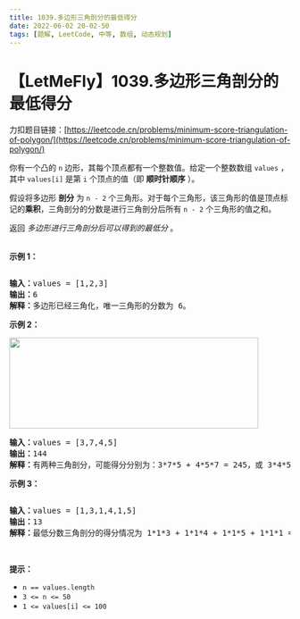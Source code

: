 ```yaml
---
title: 1039.多边形三角剖分的最低得分
date: 2022-06-02 20-02-50
tags: [题解, LeetCode, 中等, 数组, 动态规划]
---
```


# 【LetMeFly】1039.多边形三角剖分的最低得分

力扣题目链接：[https://leetcode.cn/problems/minimum-score-triangulation-of-polygon/](https://leetcode.cn/problems/minimum-score-triangulation-of-polygon/)

<p>你有一个凸的<meta charset="UTF-8" />&nbsp;<code>n</code>&nbsp;边形，其每个顶点都有一个整数值。给定一个整数数组<meta charset="UTF-8" />&nbsp;<code>values</code>&nbsp;，其中<meta charset="UTF-8" />&nbsp;<code>values[i]</code>&nbsp;是第 <code>i</code> 个顶点的值（即 <strong>顺时针顺序</strong> ）。</p>

<p>假设将多边形 <strong>剖分</strong>&nbsp;为 <code>n - 2</code>&nbsp;个三角形。对于每个三角形，该三角形的值是顶点标记的<strong>乘积</strong>，三角剖分的分数是进行三角剖分后所有 <code>n - 2</code>&nbsp;个三角形的值之和。</p>

<p>返回 <em>多边形进行三角剖分后可以得到的最低分</em> 。<br />
&nbsp;</p>

<ol>
</ol>

<p><strong>示例 1：</strong></p>

<p><img alt="" src="https://assets.leetcode.com/uploads/2021/02/25/shape1.jpg" /></p>

<pre>
<strong>输入：</strong>values = [1,2,3]
<strong>输出：</strong>6
<strong>解释：</strong>多边形已经三角化，唯一三角形的分数为 6。
</pre>

<p><strong>示例 2：</strong></p>

<p><img alt="" src="https://assets.leetcode.com/uploads/2021/02/25/shape2.jpg" style="height: 163px; width: 446px;" /></p>

<pre>
<strong>输入：</strong>values = [3,7,4,5]
<strong>输出：</strong>144
<strong>解释：</strong>有两种三角剖分，可能得分分别为：3*7*5 + 4*5*7 = 245，或 3*4*5 + 3*4*7 = 144。最低分数为 144。
</pre>

<p><strong>示例 3：</strong></p>

<p><img alt="" src="https://assets.leetcode.com/uploads/2021/02/25/shape3.jpg" /></p>

<pre>
<strong>输入：</strong>values = [1,3,1,4,1,5]
<strong>输出：</strong>13
<strong>解释：</strong>最低分数三角剖分的得分情况为 1*1*3 + 1*1*4 + 1*1*5 + 1*1*1 = 13。
</pre>

<p>&nbsp;</p>

<p><strong>提示：</strong></p>

<ul>
	<li><code>n == values.length</code></li>
	<li><code>3 &lt;= n &lt;= 50</code></li>
	<li><code>1 &lt;= values[i] &lt;= 100</code></li>
</ul>


    